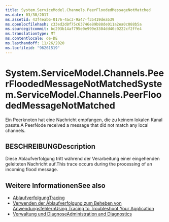```yaml
---
title: System.ServiceModel.Channels.PeerFloodedMessageNotMatched
ms.date: 03/30/2017
ms.assetid: 43f4eab6-0176-4ac3-9a47-f35419dea539
ms.openlocfilehash: c33ed2d8f75c63746e89b88de011a2ea0c088b5a
ms.sourcegitcommit: bc293b14af795e0e999e3304dd40c0222cf2ffe4
ms.translationtype: MT
ms.contentlocale: de-DE
ms.lasthandoff: 11/26/2020
ms.locfileid: "96261519"
---
```

# <a name="systemservicemodelchannelspeerfloodedmessagenotmatched"></a><span data-ttu-id="86454-102">System.ServiceModel.Channels.PeerFloodedMessageNotMatched</span><span class="sxs-lookup"><span data-stu-id="86454-102">System.ServiceModel.Channels.PeerFloodedMessageNotMatched</span></span>

<span data-ttu-id="86454-103">Ein Peerknoten hat eine Nachricht empfangen, die zu keinem lokalen Kanal passte.</span><span class="sxs-lookup"><span data-stu-id="86454-103">A PeerNode received a message that did not match any local channels.</span></span>  
  
## <a name="description"></a><span data-ttu-id="86454-104">BESCHREIBUNG</span><span class="sxs-lookup"><span data-stu-id="86454-104">Description</span></span>  

 <span data-ttu-id="86454-105">Diese Ablaufverfolgung tritt während der Verarbeitung einer eingehenden geleiteten Nachricht auf.</span><span class="sxs-lookup"><span data-stu-id="86454-105">This trace occurs during the processing of an incoming flood message.</span></span>  
  
## <a name="see-also"></a><span data-ttu-id="86454-106">Weitere Informationen</span><span class="sxs-lookup"><span data-stu-id="86454-106">See also</span></span>

- [<span data-ttu-id="86454-107">Ablaufverfolgung</span><span class="sxs-lookup"><span data-stu-id="86454-107">Tracing</span></span>](index.md)
- [<span data-ttu-id="86454-108">Verwenden der Ablaufverfolgung zum Beheben von Anwendungsfehlern</span><span class="sxs-lookup"><span data-stu-id="86454-108">Using Tracing to Troubleshoot Your Application</span></span>](using-tracing-to-troubleshoot-your-application.md)
- [<span data-ttu-id="86454-109">Verwaltung und Diagnose</span><span class="sxs-lookup"><span data-stu-id="86454-109">Administration and Diagnostics</span></span>](../index.md)
